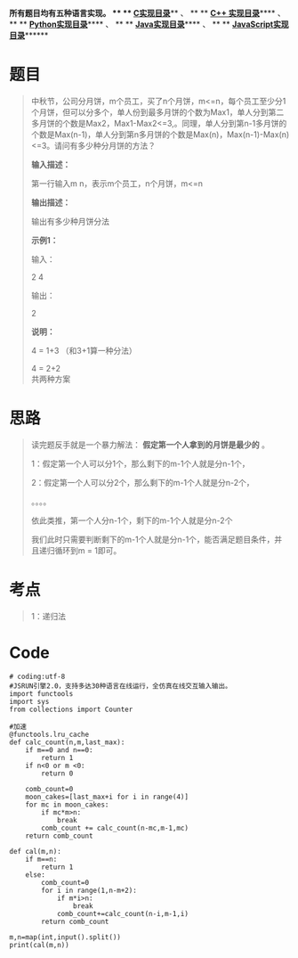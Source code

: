 **所有题目均有五种语言实现。 ** **
**[C实现目录](https://renjie.blog.csdn.net/article/details/129190260
"C实现目录")****** 、 ** ** **[C++
实现目录](https://blog.csdn.net/misayaaaaa/category_12036814.html "C++
实现目录")****** 、 ** **
**[Python实现目录](https://blog.csdn.net/misayaaaaa/category_12111005.html
"Python实现目录")****** 、 ** **
**[Java实现目录](https://blog.csdn.net/misayaaaaa/category_12111006.html
"Java实现目录")****** 、 ** **
**[JavaScript实现目录](https://blog.csdn.net/misayaaaaa/category_12199270.html
"JavaScript实现目录")********

# 题目

>
> 中秋节，公司分月饼，m个员工，买了n个月饼，m<=n，每个员工至少分1个月饼，但可以分多个，单人份到最多月饼的个数为Max1，单人分到第二多月饼的个数是Max2，Max1-Max2<=3,。同理，单人分到第n-1多月饼的个数是Max(n-1)，单人分到第n多月饼的个数是Max(n)，Max(n-1)-Max(n)<=3。请问有多少种分月饼的方法？
>
> **输入描述：**
>
> 第一行输入m n，表示m个员工，n个月饼，m<=n  
>  
>  **输出描述：**
>
> 输出有多少种月饼分法
>
> **示例1：**
>
> 输入：
>
> 2 4
>
> 输出：
>
> 2
>
> **说明：**
>
> 4 = 1+3 （和3+1算一种分法）
>
> 4 = 2+2  
>  共两种方案

# 思路

> 读完题反手就是一个暴力解法： **假定第一个人拿到的月饼是最少的** 。
>
> 1：假定第一个人可以分1个，那么剩下的m-1个人就是分n-1个，
>
> 2：假定第一个人可以分2个，那么剩下的m-1个人就是分n-2个，
>
> 。。。。
>
> 依此类推，第一个人分n-1个，剩下的m-1个人就是分n-2个
>
> 我们此时只需要判断剩下的m-1个人就是分n-1个，能否满足题目条件，并且递归循环到m = 1即可。

# 考点

> 1：递归法

# Code

    
    
    # coding:utf-8
    #JSRUN引擎2.0，支持多达30种语言在线运行，全仿真在线交互输入输出。 
    import functools
    import sys
    from collections import Counter
    
    #加速
    @functools.lru_cache
    def calc_count(n,m,last_max):
        if m==0 and n==0:
            return 1
        if n<0 or m <0:
            return 0
    
        comb_count=0
        moon_cakes=[last_max+i for i in range(4)]
        for mc in moon_cakes:
            if mc*m>n:
                break
            comb_count += calc_count(n-mc,m-1,mc)
        return comb_count
    
    def cal(m,n):
        if m==n:
            return 1
        else:
            comb_count=0
            for i in range(1,n-m+2):
                if m*i>n:
                    break
                comb_count+=calc_count(n-i,m-1,i)
            return comb_count
    
    m,n=map(int,input().split())
    print(cal(m,n))
    
    

